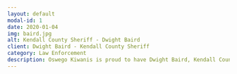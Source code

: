 ```yaml
---
layout: default
modal-id: 1
date: 2020-01-04
img: baird.jpg
alt: Kendall County Sheriff - Dwight Baird
client: Dwight Baird - Kendall County Sheriff
category: Law Enforcement
description: Oswego Kiwanis is proud to have Dwight Baird, Kendall County Sheriff as a Sponsor!
---
```

